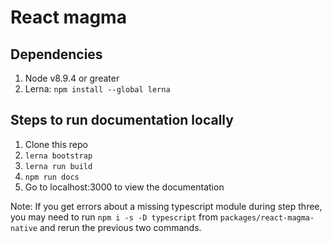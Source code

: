 #  React magma

## Dependencies
1. Node v8.9.4 or greater
2. Lerna: `npm install --global lerna`

## Steps to run documentation locally

1. Clone this repo
2. `lerna bootstrap`
3. `lerna run build`
4. `npm run docs`
5. Go to localhost:3000 to view the documentation

Note:  If you get errors about a missing typescript module during step three, you may need to run `npm i -s -D typescript` from `packages/react-magma-native` and rerun the previous two commands.

